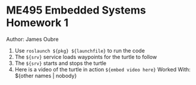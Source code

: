 # ME495 Embedded Systems Homework 1
Author: James Oubre
1. Use `roslaunch ${pkg} ${launchfile}` to run the code
2. The `${srv}` service loads waypoints for the turtle to follow
3. The `${srv}` starts and stops the turtle
4. Here is a video of the turtle in action
   `${embed video here}`
Worked With: ${other names | nobody}